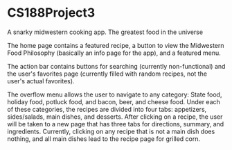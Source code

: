 CS188Project3
=============

A snarky midwestern cooking app. The greatest food in the universe

The home page contains a featured recipe, a button to view the Midwestern Food Philosophy (basically an info page for the app), and a featured menu.

The action bar contains buttons for searching (currently non-functional) and the user's favorites page (currently filled with random recipes, not the user's actual favorites).

The overflow menu allows the user to navigate to any category: State food, holiday food, potluck food, and bacon, beer, and cheese food. Under each of these categories, the recipes are divided into four tabs: appetizers, sides/salads, main dishes, and desserts. After clicking on a recipe, the user will be taken to a new page that has three tabs for directions, summary, and ingredients. Currently, clicking on any recipe that is not a main dish does nothing, and all main dishes lead to the recipe page for grilled corn.
